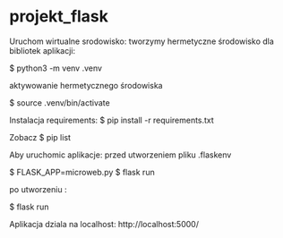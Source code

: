 # projekt_flask

Uruchom wirtualne srodowisko:
tworzymy hermetyczne środowisko dla bibliotek aplikacji:

$ python3 -m venv .venv

aktywowanie hermetycznego środowiska

$ source .venv/bin/activate


Instalacja requirements:
$ pip install -r requirements.txt

Zobacz
$ pip list

Aby uruchomic aplikacje:
przed utworzeniem pliku .flaskenv

$ FLASK_APP=microweb.py
$ flask run

po utworzeniu :

$ flask run

Aplikacja dziala na localhost:
http://localhost:5000/
